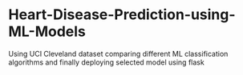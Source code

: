 # Heart-Disease-Prediction-using-ML-Models
Using UCI Cleveland dataset comparing different ML classification algorithms and finally deploying selected model using flask
